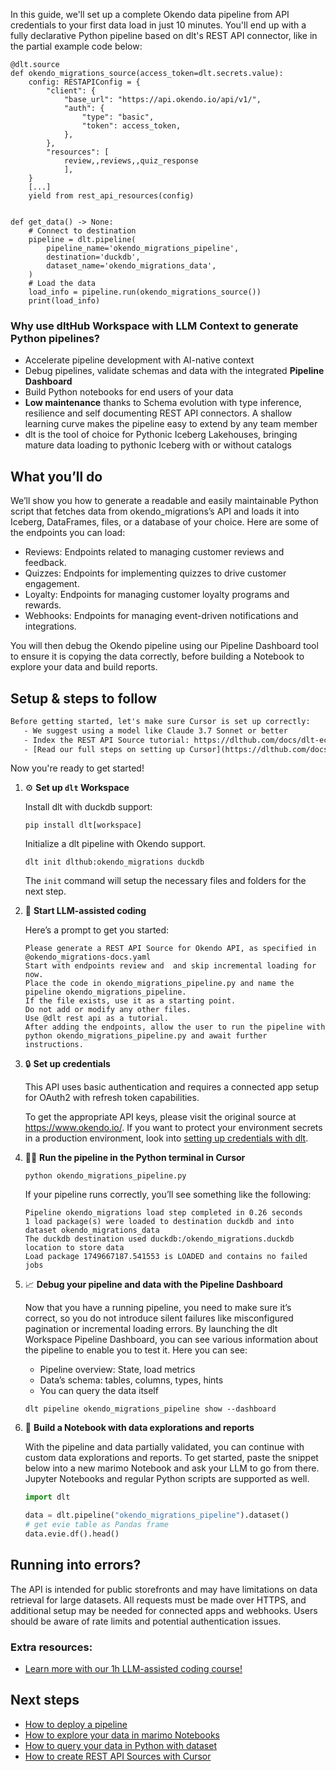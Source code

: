 In this guide, we'll set up a complete Okendo data pipeline from API credentials to your first data load in just 10 minutes. You'll end up with a fully declarative Python pipeline based on dlt's REST API connector, like in the partial example code below:

```python-outcome
@dlt.source
def okendo_migrations_source(access_token=dlt.secrets.value):
    config: RESTAPIConfig = {
        "client": {
            "base_url": "https://api.okendo.io/api/v1/",
            "auth": {
                "type": "basic",
                "token": access_token,
            },
        },
        "resources": [
            review,,reviews,,quiz_response
            ],
    }
    [...]
    yield from rest_api_resources(config)


def get_data() -> None:
    # Connect to destination
    pipeline = dlt.pipeline(
        pipeline_name='okendo_migrations_pipeline',
        destination='duckdb',
        dataset_name='okendo_migrations_data', 
    )
    # Load the data
    load_info = pipeline.run(okendo_migrations_source())
    print(load_info) 
```

### Why use dltHub Workspace with LLM Context to generate Python pipelines?

- Accelerate pipeline development with AI-native context
- Debug pipelines, validate schemas and data with the integrated **Pipeline Dashboard**
- Build Python notebooks for end users of your data
- **Low maintenance** thanks to Schema evolution with type inference, resilience and self documenting REST API connectors. A shallow learning curve makes the pipeline easy to extend by any team member
- dlt is the tool of choice for Pythonic Iceberg Lakehouses, bringing mature data loading to pythonic Iceberg with or without catalogs

## What you’ll do

We’ll show you how to generate a readable and easily maintainable Python script that fetches data from okendo_migrations’s API and loads it into Iceberg, DataFrames, files, or a database of your choice. Here are some of the endpoints you can load:

- Reviews: Endpoints related to managing customer reviews and feedback.
- Quizzes: Endpoints for implementing quizzes to drive customer engagement.
- Loyalty: Endpoints for managing customer loyalty programs and rewards.
- Webhooks: Endpoints for managing event-driven notifications and integrations.

You will then debug the Okendo pipeline using our Pipeline Dashboard tool to ensure it is copying the data correctly, before building a Notebook to explore your data and build reports.

## Setup & steps to follow

```default
Before getting started, let's make sure Cursor is set up correctly:
   - We suggest using a model like Claude 3.7 Sonnet or better
   - Index the REST API Source tutorial: https://dlthub.com/docs/dlt-ecosystem/verified-sources/rest_api/ and add it to context as **@dlt rest api**
   - [Read our full steps on setting up Cursor](https://dlthub.com/docs/dlt-ecosystem/llm-tooling/cursor-restapi#23-configuring-cursor-with-documentation)
```

Now you're ready to get started!

1. ⚙️ **Set up `dlt` Workspace**
    
    Install dlt with duckdb support:
    ```shell
    pip install dlt[workspace]
    ```

    Initialize a dlt pipeline with Okendo support.
    ```shell
    dlt init dlthub:okendo_migrations duckdb
    ```

    The `init` command will setup the necessary files and folders for the next step.
    
2. 🤠 **Start LLM-assisted coding**
    
    Here’s a prompt to get you started:
    
    ```prompt
    Please generate a REST API Source for Okendo API, as specified in @okendo_migrations-docs.yaml 
    Start with endpoints review and  and skip incremental loading for now. 
    Place the code in okendo_migrations_pipeline.py and name the pipeline okendo_migrations_pipeline. 
    If the file exists, use it as a starting point. 
    Do not add or modify any other files. 
    Use @dlt rest api as a tutorial. 
    After adding the endpoints, allow the user to run the pipeline with python okendo_migrations_pipeline.py and await further instructions.
    ```

    
3. 🔒 **Set up credentials** 
    
    This API uses basic authentication and requires a connected app setup for OAuth2 with refresh token capabilities.
    
    To get the appropriate API keys, please visit the original source at https://www.okendo.io/.
    If you want to protect your environment secrets in a production environment, look into [setting up credentials with dlt](https://dlthub.com/docs/walkthroughs/add_credentials).
    
4. 🏃‍♀️ **Run the pipeline in the Python terminal in Cursor**
    
    ```shell
    python okendo_migrations_pipeline.py
    ```
    
    If your pipeline runs correctly, you’ll see something like the following:
    
    ```shell
    Pipeline okendo_migrations load step completed in 0.26 seconds
    1 load package(s) were loaded to destination duckdb and into dataset okendo_migrations_data
    The duckdb destination used duckdb:/okendo_migrations.duckdb location to store data
    Load package 1749667187.541553 is LOADED and contains no failed jobs
    ```
    
5. 📈 **Debug your pipeline and data with the Pipeline Dashboard**

    Now that you have a running pipeline, you need to make sure it’s correct, so you do not introduce silent failures like misconfigured pagination or incremental loading errors. By launching the dlt Workspace Pipeline Dashboard, you can see various information about the pipeline to enable you to test it. Here you can see:
    - Pipeline overview: State, load metrics
    - Data’s schema: tables, columns, types, hints
    - You can query the data itself
    
    ```shell
    dlt pipeline okendo_migrations_pipeline show --dashboard
    ```
    
6. 🐍 **Build a Notebook with data explorations and reports**

    With the pipeline and data partially validated, you can continue with custom data explorations and reports. To get started, paste the snippet below into a new marimo Notebook and ask your LLM to go from there. Jupyter Notebooks and regular Python scripts are supported as well.

    
    ```python
    import dlt

   data = dlt.pipeline("okendo_migrations_pipeline").dataset()
   # get evie table as Pandas frame
   data.evie.df().head()
    ```

## Running into errors?

The API is intended for public storefronts and may have limitations on data retrieval for large datasets. All requests must be made over HTTPS, and additional setup may be needed for connected apps and webhooks. Users should be aware of rate limits and potential authentication issues.

### Extra resources:

- [Learn more with our 1h LLM-assisted coding course!](https://www.youtube.com/watch?v=GGid70rnJuM)

## Next steps

- [How to deploy a pipeline](https://dlthub.com/docs/walkthroughs/deploy-a-pipeline)
- [How to explore your data in marimo Notebooks](https://dlthub.com/docs/general-usage/dataset-access/marimo)
- [How to query your data in Python with dataset](https://dlthub.com/docs/general-usage/dataset-access/dataset)
- [How to create REST API Sources with Cursor](https://dlthub.com/docs/dlt-ecosystem/llm-tooling/cursor-restapi)